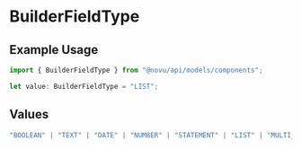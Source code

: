 # BuilderFieldType

## Example Usage

```typescript
import { BuilderFieldType } from "@novu/api/models/components";

let value: BuilderFieldType = "LIST";
```

## Values

```typescript
"BOOLEAN" | "TEXT" | "DATE" | "NUMBER" | "STATEMENT" | "LIST" | "MULTI_LIST" | "GROUP"
```